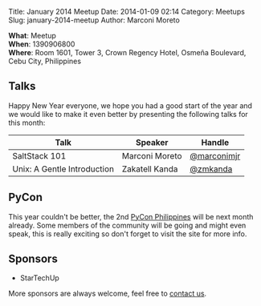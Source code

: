 Title: January 2014 Meetup
Date: 2014-01-09 02:14
Category: Meetups
Slug: january-2014-meetup
Author: Marconi Moreto

**What**: Meetup  
**When**: 1390906800  
**Where**: Room 1601, Tower 3, Crown Regency Hotel, Osmeña Boulevard, Cebu City, Philippines

## Talks

Happy New Year everyone, we hope you had a good start of the year and we would like to make it even better by presenting the following talks for this month:

<table class="ui three column table segment">
  <thead>
    <tr>
      <th>Talk</th>
      <th>Speaker</th>
      <th>Handle</th>
    </tr>
  </thead>
  <tbody>
    <tr>
      <td>SaltStack 101</td>
      <td>Marconi Moreto</td>
      <td><a href="https://twitter.com/marconimjr">@marconimjr</a></td>
    </tr>
    <tr>
      <td>Unix: A Gentle Introduction</td>
      <td>Zakatell Kanda</td>
      <td><a href="https://twitter.com/zmkanda">@zmkanda</a></td>
    </tr>
  </tbody>
</table>

## PyCon

This year couldn't be better, the 2nd [PyCon Philippines](http://pycon.python.ph/) will be next month already. Some members of the community will be going and might even speak, this is really exciting so don't forget to visit the site for more info.

## Sponsors

- StarTechUp

More sponsors are always welcome, feel free to [contact us](mailto:admin@pizzapy.ph).
